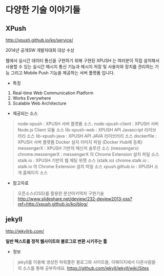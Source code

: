 # 다양한 기술 이야기들

## XPush

http://xpush.github.io/ko/service/

2014년 공개SW 개발자대회 대상 수상

웹에서 실시간 데이터 통신을 구현하기 위해 구현된 XPUSH 는 여러분이 직접 설치해서 사용할 수 있는 실시간 메시지 통신 기능과 메시지 저장 및 사용자와 장치를 관리하는 기능 그리고 Mobile Push 기능을 제공하는 서버 플랫폼 입니다.

* 특징

1. Real-time Web Communication Platform
2. Works Everywhere
3. Scalable Web Architecture

* 제공되는 소스

> node-xpush : XPUSH 서버 플랫폼 소스.
> node-xpush-client : XPUSH 서버 Node.js Client 모듈 소스
> lib-xpush-web : XPUSH API Javascript 라이브러리 소스 
> lib-xpush-java : XPUSH API JAVA 라이브러리 소스 
> dockerfile : XPUSH 서버 플랫폼 Docker 설치 이미지 파일 (Docker Hub에 등록) 
> messengerX : XPUSH 기반의 메신저 솔루션 소스 (messengerx) 
> chrome.messengerX : messengerX 의 Chrome Extension 설치 파일 소스 
> stalk.io : XPUSH 기반의 웹 체팅 위젯 소스 (stalk.io) 
> chrome.stalk.io : stalk.io 의 Chrome Extension 설치 파일 소스 
> xpush.github.io : XPUSH 소개 홈페이지 소스

* 참고자료

> 오픈소스(OSS)를 활용한 분산아키텍처 구현기술
http://www.slideshare.net/deview/232-deview2013-oss?ref=http://xpush.github.io/ko/blog/


## jekyll

http://jekyllrb.com/

**일반 텍스트를 정적 웹사이트와 블로그로 변환 시키주는 툴**

* 정보

> jekyll를 이용해 생성한 파워플한 블로그와 사이트들, 이페이지에서 다른사람들의 소스를 통해 공부하세요.
> https://github.com/jekyll/jekyll/wiki/Sites


